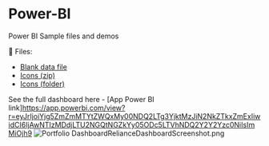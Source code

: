 # Power-BI
Power BI Sample files and demos


📁 Files:

- [Blank data file](ac-sample-data.xlsx) 
- [Icons (zip)](icons.zip)
- [Icons (folder)](icons) 

See the full dashboard here - [App Power BI link]https://app.powerbi.com/view?r=eyJrIjoiYjg5ZmZmMTYtZWQxMy00NDQ2LTg3YjktMzJiN2NkZTkxZmExIiwidCI6IjAwNTIzMDdjLTU2NGQtNGZkYy05ODc5LTVhNDQ2Y2Y2Yzc0NiIsImMiOjh9
![Portfolio Dashboard]()RelianceDashboardScreenshot.png
